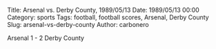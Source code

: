 Title: Arsenal vs. Derby County, 1989/05/13
Date: 1989/05/13 00:00
Category: sports
Tags: football, football scores, Arsenal, Derby County
Slug: arsenal-vs-derby-county
Author: carbonero


Arsenal 1 - 2 Derby County
